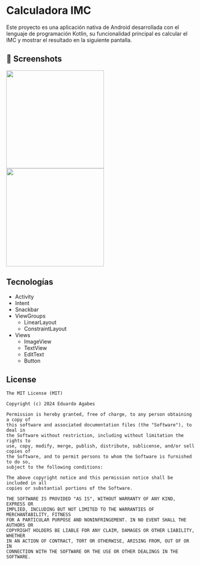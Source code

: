 # Calculadora IMC
Este proyecto es una aplicación nativa de Android desarrollada con el lenguaje de programación Kotlin, su funcionalidad principal es calcular el IMC y mostrar el resultado en la siguiente pantalla.

## :camera_flash: Screenshots
<!-- You can add more screenshots here if you like -->
<img src="https://github.com/user-attachments/assets/976dcb74-541a-4b8d-94c9-916d44e07cdc" width=260/> <img src="https://github.com/user-attachments/assets/f752dcbf-894d-4928-8e67-05ad81fa15ce" width=260/>


## Tecnologías
- Activity
- Intent
- Snackbar
- ViewGroups
  - LinearLayout
  - ConstraintLayout
- Views
   - ImageView
   - TextView
   - EditText
   - Button



## License
```
The MIT License (MIT)

Copyright (c) 2024 Eduardo Agabes

Permission is hereby granted, free of charge, to any person obtaining a copy of
this software and associated documentation files (the "Software"), to deal in
the Software without restriction, including without limitation the rights to
use, copy, modify, merge, publish, distribute, sublicense, and/or sell copies of
the Software, and to permit persons to whom the Software is furnished to do so,
subject to the following conditions:

The above copyright notice and this permission notice shall be included in all
copies or substantial portions of the Software.

THE SOFTWARE IS PROVIDED "AS IS", WITHOUT WARRANTY OF ANY KIND, EXPRESS OR
IMPLIED, INCLUDING BUT NOT LIMITED TO THE WARRANTIES OF MERCHANTABILITY, FITNESS
FOR A PARTICULAR PURPOSE AND NONINFRINGEMENT. IN NO EVENT SHALL THE AUTHORS OR
COPYRIGHT HOLDERS BE LIABLE FOR ANY CLAIM, DAMAGES OR OTHER LIABILITY, WHETHER
IN AN ACTION OF CONTRACT, TORT OR OTHERWISE, ARISING FROM, OUT OF OR IN
CONNECTION WITH THE SOFTWARE OR THE USE OR OTHER DEALINGS IN THE SOFTWARE.
```
